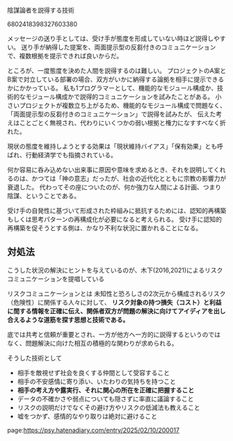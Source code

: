 陰謀論者を説得する技術

6802418398327603380


メッセージの送り手としては、受け手が態度を形成していない時ほど説得しやすい。
送り手が納得した提案を、両面提示型の反芻付きのコミュニケーションで、複数根拠を提示できれば良いからだ。

ところが、一度態度を決めた人間を説得するのは難しい。
プロジェクトのA案とB案で対立している部署の場合、双方がいかに納得する論拠を相手に提示できるかにかかっている。
私も1プログラマーとして、機能的なモジュール構成か、技術的なモジュール構成かで説得的コミュニケーションを試みたことがある。
小さいプロジェクトが複数立ち上がるため、機能的なモジュール構成で問題なく、「両面提示型の反芻付きのコミュニケーション」で説得を試みたが、
伝えた考えはことごとく無視され、代わりにいくつかの弱い根拠と権力になすすべなく折れた。


現状の態度を維持しようとする効果は「現状維持バイアス」「保有効果」とも呼ばれ、行動経済学でも指摘されている。


何か容易に呑み込めない出来事に原因や意味を求めるとき、それを説明してくれるのは、かつては「神の意志」だったが、社会の近代化とともに宗教の影響力が衰退した。
代わってその座についたのが、何か強力な人間による計画、つまり陰謀、ということである。


受け手の自発性に基づいて形成された枠組みに抵抗するためには、認知的再構築もしくは思考パターンの再構成化が必要になると考えられる。
受け手に認知的再構築を促そうとする側は、かなり不利な状況に置かれることになる。


## 対処法

こうした状況の解決にヒントを与えているのが、木下(2016,2021)によるリスクコミュニケーションを提唱している

リスクコミュニケーションとは
未知性と恐ろしさの2次元から構成されるリスク（危険性）に関係する人々に対して、 **リスク対象の持つ損失（コスト）と利益に間する情報を正確に伝え、関係者双方が問題の解決に向けてアイディアを出し合えるような道筋を探す思想と技術である。**

底では共考と信頼が重要とされ、一方が他方へ一方的に説得するというのではなく、問題解決に向けた相互の積極的な関わりが求められる。

そうした技術として

- 相手を敵視せず社会を良くする仲間として受容すること
- 相手の不安感情に寄り添い、いたわりの気持ちを持つこと
- **相手の考え方や露実行、それに関心の所在を正確に把握すること**
- データの不確かさや弱点についても隠さずに率直に議論すること
- リスクの説明だけでなくその避け方やリスクの低減法も教えること
- 嘘をつかず、感情的なやり取りは絶対に避けること







page:https://psy.hatenadiary.com/entry/2025/02/10/200017
